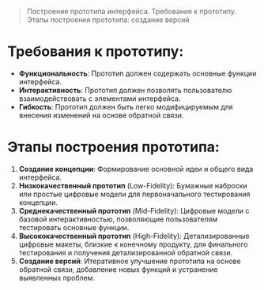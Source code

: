 > Построение прототипа интерфейса. Требования к прототипу. Этапы построения прототипа: создание версий

# Требования к прототипу:
- **Функциональность**: Прототип должен содержать основные функции интерфейса.
- **Интерактивность**: Прототип должен позволять пользователю взаимодействовать с элементами интерфейса.
- **Гибкость**: Прототип должен быть легко модифицируемым для внесения изменений на основе обратной связи.

# Этапы построения прототипа:
1. **Создание концепции**: Формирование основной идеи и общего вида интерфейса.
2. **Низкокачественный прототип** (Low-Fidelity): Бумажные наброски или простые цифровые модели для первоначального тестирования концепции.
3. **Среднекачественный прототип** (Mid-Fidelity): Цифровые модели с базовой интерактивностью, позволяющие пользователям тестировать основные функции.
4. **Высококачественный прототип** (High-Fidelity): Детализированные цифровые макеты, близкие к конечному продукту, для финального тестирования и получения детализированной обратной связи.
5. **Создание версий**: Итеративное улучшение прототипа на основе обратной связи, добавление новых функций и устранение выявленных проблем.